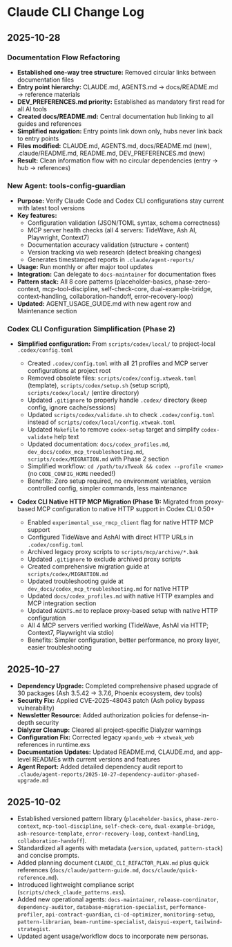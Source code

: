 # Claude CLI Change Log

## 2025-10-28

### Documentation Flow Refactoring
- **Established one-way tree structure:** Removed circular links between documentation files
- **Entry point hierarchy:** CLAUDE.md, AGENTS.md → docs/README.md → reference materials
- **DEV_PREFERENCES.md priority:** Established as mandatory first read for all AI tools
- **Created docs/README.md:** Central documentation hub linking to all guides and references
- **Simplified navigation:** Entry points link down only, hubs never link back to entry points
- **Files modified:** CLAUDE.md, AGENTS.md, docs/README.md (new), .claude/README.md, README.md, DEV_PREFERENCES.md (new)
- **Result:** Clean information flow with no circular dependencies (entry → hub → references)

### New Agent: tools-config-guardian
- **Purpose:** Verify Claude Code and Codex CLI configurations stay current with latest tool versions
- **Key features:**
  - Configuration validation (JSON/TOML syntax, schema correctness)
  - MCP server health checks (all 4 servers: TideWave, Ash AI, Playwright, Context7)
  - Documentation accuracy validation (structure + content)
  - Version tracking via web research (detect breaking changes)
  - Generates timestamped reports in `.claude/agent-reports/`
- **Usage:** Run monthly or after major tool updates
- **Integration:** Can delegate to `docs-maintainer` for documentation fixes
- **Pattern stack:** All 8 core patterns (placeholder-basics, phase-zero-context, mcp-tool-discipline, self-check-core, dual-example-bridge, context-handling, collaboration-handoff, error-recovery-loop)
- **Updated:** AGENT_USAGE_GUIDE.md with new agent row and Maintenance section

### Codex CLI Configuration Simplification (Phase 2)
- **Simplified configuration:** From `scripts/codex/local/` to project-local `.codex/config.toml`
  - Created `.codex/config.toml` with all 21 profiles and MCP server configurations at project root
  - Removed obsolete files: `scripts/codex/config.xtweak.toml` (template), `scripts/codex/setup.sh` (setup script), `scripts/codex/local/` (entire directory)
  - Updated `.gitignore` to properly handle `.codex/` directory (keep config, ignore cache/sessions)
  - Updated `scripts/codex/validate.sh` to check `.codex/config.toml` instead of `scripts/codex/local/config.xtweak.toml`
  - Updated `Makefile` to remove `codex-setup` target and simplify `codex-validate` help text
  - Updated documentation: `docs/codex_profiles.md`, `dev_docs/codex_mcp_troubleshooting.md`, `scripts/codex/MIGRATION.md` with Phase 2 section
  - Simplified workflow: `cd /path/to/xTweak && codex --profile <name>` (no `CODE_CONFIG_HOME` needed!)
  - Benefits: Zero setup required, no environment variables, version controlled config, simpler commands, less maintenance

- **Codex CLI Native HTTP MCP Migration (Phase 1):** Migrated from proxy-based MCP configuration to native HTTP support in Codex CLI 0.50+
  - Enabled `experimental_use_rmcp_client` flag for native HTTP MCP support
  - Configured TideWave and AshAI with direct HTTP URLs in `.codex/config.toml`
  - Archived legacy proxy scripts to `scripts/mcp/archive/*.bak`
  - Updated `.gitignore` to exclude archived proxy scripts
  - Created comprehensive migration guide at `scripts/codex/MIGRATION.md`
  - Updated troubleshooting guide at `dev_docs/codex_mcp_troubleshooting.md` for native HTTP
  - Updated `docs/codex_profiles.md` with native HTTP examples and MCP integration section
  - Updated `AGENTS.md` to replace proxy-based setup with native HTTP configuration
  - All 4 MCP servers verified working (TideWave, AshAI via HTTP; Context7, Playwright via stdio)
  - Benefits: Simpler configuration, better performance, no proxy layer, easier troubleshooting

## 2025-10-27
- **Dependency Upgrade:** Completed comprehensive phased upgrade of 30 packages (Ash 3.5.42 → 3.7.6, Phoenix ecosystem, dev tools)
- **Security Fix:** Applied CVE-2025-48043 patch (Ash policy bypass vulnerability)
- **Newsletter Resource:** Added authorization policies for defense-in-depth security
- **Dialyzer Cleanup:** Cleared all project-specific Dialyzer warnings
- **Configuration Fix:** Corrected legacy `xpando_web` → `xtweak_web` references in runtime.exs
- **Documentation Updates:** Updated README.md, CLAUDE.md, and app-level READMEs with current versions and features
- **Agent Report:** Added detailed dependency audit report to `.claude/agent-reports/2025-10-27-dependency-auditor-phased-upgrade.md`

## 2025-10-02
- Established versioned pattern library (`placeholder-basics`, `phase-zero-context`, `mcp-tool-discipline`, `self-check-core`, `dual-example-bridge`, `ash-resource-template`, `error-recovery-loop`, `context-handling`, `collaboration-handoff`).
- Standardized all agents with metadata (`version`, `updated`, `pattern-stack`) and concise prompts.
- Added planning document `CLAUDE_CLI_REFACTOR_PLAN.md` plus quick references (`docs/claude/pattern-guide.md`, `docs/claude/quick-reference.md`).
- Introduced lightweight compliance script (`scripts/check_claude_patterns.exs`).
- Added new operational agents: `docs-maintainer`, `release-coordinator`, `dependency-auditor`, `database-migration-specialist`, `performance-profiler`, `api-contract-guardian`, `ci-cd-optimizer`, `monitoring-setup`, `pattern-librarian`, `beam-runtime-specialist`, `daisyui-expert`, `tailwind-strategist`.
- Updated agent usage/workflow docs to incorporate new personas.
